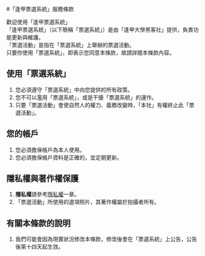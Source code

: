 #「逢甲票選系統」服務條款

歡迎使用「逢甲票選系統」  
「逢甲票選系統」（以下簡稱「票選系統」）是由「逢甲大學黑客社」提供，負責功能更新與維護。  
「票選活動」是指在「票選系統」上舉辦的票選活動。  
只要你使用「票選系統」，即表示您同意本條款，故請詳閱本條款內容。

## 使用「票選系統」
1. 您必須遵守「票選系統」中向您提供的所有政策。
2. 您不可以濫用「票選系統」，或是干擾「票選系統」的運作。
3. 只要「票選活動」會使自然人的權力、義務改變時，「本社」有權終止此「票選活動」。

## 您的帳戶
1. 您必須擔保帳戶為本人使用。
2. 您必須擔保帳戶資料是正確的，並定期更新。

## 隱私權與著作權保護
1. **隱私權**請參考[隱私權](./privacy)一章。
2. 「票選活動」所使用的選項照片，其著作權屬於拍攝者所有。

## 有關本條款的說明
1. 我們可能會因為現實狀況修改本條款，修改後會在「票選系統」上公告，公告後第十四天起生效。
